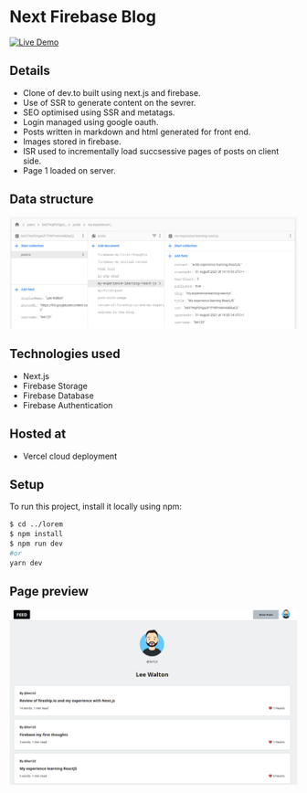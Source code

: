 # Next Firebase Blog

[![Live Demo](https://img.shields.io/badge/demo-online-green.svg)]()

## Details

- Clone of dev.to built using next.js and firebase. 
- Use of SSR to generate content on the sevrer.
- SEO optimised using SSR and metatags.
- Login managed using google oauth.
- Posts written in markdown and html generated for front end.
- Images stored in firebase.
- ISR used to incrementally load succsessive pages of posts on client side.
- Page 1 loaded on server.


## Data structure

![Page Preview](./images/data.png)

## Technologies used

-   Next.js
-   Firebase Storage
-   Firebase Database
-   Firebase Authentication

## Hosted at

-   Vercel cloud deployment

## Setup

To run this project, install it locally using npm:

```bash
$ cd ../lorem
$ npm install
$ npm run dev
#or
yarn dev
```

## Page preview

![Page Preview](./images/preview.png)
